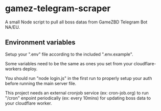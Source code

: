 # gamez-telegram-scraper
A small Node script to pull all boss datas from GameZBD Telegram Bot NA/EU.

## Environment variables
Setup your ".env" file according to the included ".env.example".

Some variables need to be the same as ones you set from your cloudflare-workers deploy.

You should run "node login.js" in the first run to properly setup your auth before running the main server file.

This project needs an external cronjob service (ex: cron-job.org) to run "/cron" enpoint periodically (ex: every 10mins) for updating boss data to your cloudflare worker.